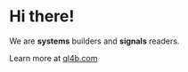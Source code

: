# Hi there!

We are **systems** builders and **signals** readers.

Learn more at [ql4b.com](https://ql4b.com)


